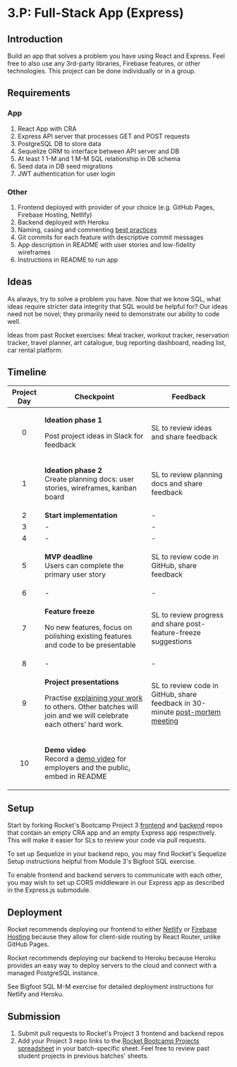 # 3.P: Full-Stack App (Express)

## Introduction

Build an app that solves a problem you have using React and Express. Feel free to also use any 3rd-party libraries, Firebase features, or other technologies. This project can be done individually or in a group.

## Requirements

### App

1. React App with CRA
2. Express API server that processes GET and POST requests
3. PostgreSQL DB to store data
4. Sequelize ORM to interface between API server and DB
5. At least 1 1-M and 1 M-M SQL relationship in DB schema
6. Seed data in DB seed migrations
7. JWT authentication for user login

### Other

1. Frontend deployed with provider of your choice (e.g. GitHub Pages, Firebase Hosting, Netlify)
2. Backend deployed with Heroku
3. Naming, casing and commenting [best practices](../general-reference/naming-casing-and-commenting-conventions.md)
4. Git commits for each feature with descriptive commit messages
5. App description in README with user stories and low-fidelity wireframes
6. Instructions in README to run app

## Ideas

As always, try to solve a problem you have. Now that we know SQL, what ideas require stricter data integrity that SQL would be helpful for? Our ideas need not be novel; they primarily need to demonstrate our ability to code well.

Ideas from past Rocket exercises: Meal tracker, workout tracker, reservation tracker, travel planner, art catalogue, bug reporting dashboard, reading list, car rental platform.

## Timeline

| Project Day | Checkpoint                                                                                                                                                                                                                        | Feedback                                                                                                                       |
| :---------: | --------------------------------------------------------------------------------------------------------------------------------------------------------------------------------------------------------------------------------- | ------------------------------------------------------------------------------------------------------------------------------ |
|      0      | <p><strong>Ideation phase 1</strong></p><p>Post project ideas in Slack for feedback</p>                                                                                                                                           | SL to review ideas and share feedback                                                                                          |
|      1      | <p><strong>Ideation phase 2</strong><br>Create planning docs: user stories, wireframes, kanban board</p>                                                                                                                          | SL to review planning docs and share feedback                                                                                  |
|      2      | **Start implementation**                                                                                                                                                                                                          | -                                                                                                                              |
|      3      | -                                                                                                                                                                                                                                 | -                                                                                                                              |
|      4      | -                                                                                                                                                                                                                                 | -                                                                                                                              |
|      5      | <p><strong>MVP deadline</strong><br>Users can complete the primary user story</p>                                                                                                                                                 | SL to review code in GitHub, share feedback                                                                                    |
|      6      | -                                                                                                                                                                                                                                 | -                                                                                                                              |
|      7      | <p><strong>Feature freeze</strong></p><p>No new features, focus on polishing existing features and code to be presentable</p>                                                                                                     | SL to review progress and share post-feature-freeze suggestions                                                                |
|      8      | -                                                                                                                                                                                                                                 | -                                                                                                                              |
|      9      | <p><strong>Project presentations</strong></p><p>Practise <a href="../logistics/course-methodology.md#presentations">explaining your work</a> to others. Other batches will join and we will celebrate each others' hard work.</p> | SL to review code in GitHub, share feedback in 30-minute [post-mortem meeting](../logistics/course-methodology.md#post-mortem) |
|      10     | <p><strong>Demo video</strong><br>Record a <a href="../logistics/course-methodology.md#demo-video">demo video</a> for employers and the public, embed in README</p>                                                               |                                                                                                                                |

## Setup

Start by forking Rocket's Bootcamp Project 3 [frontend](https://github.com/rocketacademy/project3-frontend-bootcamp) and [backend](https://github.com/rocketacademy/project3-backend-bootcamp) repos that contain an empty CRA app and an empty Express app respectively. This will make it easier for SLs to review your code via pull requests.

To set up Sequelize in your backend repo, you may find Rocket's Sequelize Setup instructions helpful from Module 3's Bigfoot SQL exercise.

To enable frontend and backend servers to communicate with each other, you may wish to set up CORS middleware in our Express app as described in the Express.js submodule.

## Deployment

Rocket recommends deploying our frontend to either [Netlify](https://create-react-app.dev/docs/deployment/#netlify) or [Firebase Hosting](https://create-react-app.dev/docs/deployment/#firebase) because they allow for client-side routing by React Router, unlike GitHub Pages.

Rocket recommends deploying our backend to Heroku because Heroku provides an easy way to deploy servers to the cloud and connect with a managed PostgreSQL instance.&#x20;

See Bigfoot SQL M-M exercise for detailed deployment instructions for Netlify and Heroku.

## Submission

1. Submit pull requests to Rocket's Project 3 frontend and backend repos
2. Add your Project 3 repo links to the [Rocket Bootcamp Projects spreadsheet](https://docs.google.com/spreadsheets/d/1YZ39naj5E6mNNkQ1akR\_FgeFO\_kM6aWCAr8zqrFOkt4/edit?usp=sharing) in your batch-specific sheet. Feel free to review past student projects in previous batches' sheets.
